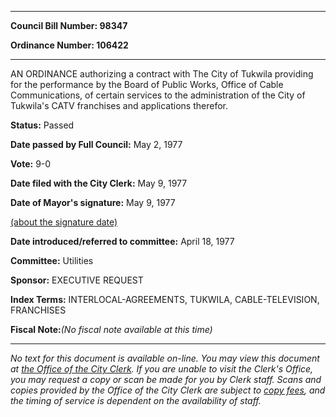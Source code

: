 

********

**Council Bill Number: 98347**
   
**Ordinance Number: 106422**
********

 AN ORDINANCE authorizing a contract with The City of Tukwila providing for the performance by the Board of Public Works, Office of Cable Communications, of certain services to the administration of the City of Tukwila's CATV franchises and applications therefor.

**Status:** Passed
   
**Date passed by Full Council:** May 2, 1977
   
**Vote:** 9-0
   
**Date filed with the City Clerk:** May 9, 1977
   
**Date of Mayor's signature:** May 9, 1977
   
[(about the signature date)](/~public/approvaldate.htm)
   
   
   
**Date introduced/referred to committee:** April 18, 1977
   
**Committee:** Utilities
   
**Sponsor:** EXECUTIVE REQUEST
   
   
**Index Terms:** INTERLOCAL-AGREEMENTS, TUKWILA, CABLE-TELEVISION, FRANCHISES

**Fiscal Note:**_(No fiscal note available at this time)_
********

_No text for this document is available on-line. You may view this document at [the Office of the City Clerk](http://www.seattle.gov/leg/clerk/contactUs.htm). If you are unable to visit the Clerk's Office, you may request a copy or scan be made for you by Clerk staff. Scans and copies provided by the Office of the City Clerk are subject to [copy fees](http://clerk.seattle.gov/~public/clerkfees.htm), and the timing of service is dependent on the availability of staff._

